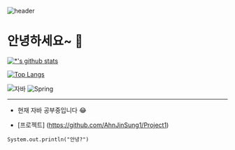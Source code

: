 ![header](https://capsule-render.vercel.app/api?type=egg&color=auto&height=300&section=header&text=Curriculum&fontSize=90&animation&=scaleIncolor=##40AEF0&)

# **안녕하세요~** 👋

[![*'s github stats](https://github-readme-stats.vercel.app/api?username=ahnjinsung1&show_icons=true&theme=radical)](https://github.com/깃허브아이디)   

[![Top Langs](https://github-readme-stats.vercel.app/api/top-langs/?username=ahnjinsung1)](https://github.com/깃허브아이디/github-readme-stats)


![자바](https://img.shields.io/badge/-자바-007396?style=flat&logo=Java&logoColor=ffffff)
![Spring](https://img.shields.io/badge/-Spring-6DB33F?style=for-the-badge&logo=Spring&logoColor=white)
​


---

* 현재 자바 공부중입니다 :joy:<br>


- [프로젝트] (https://github.com/AhnJinSung1/Project1) <br>
```
System.out.println("안녕?")
```


